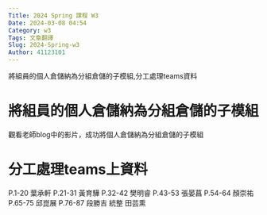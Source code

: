 ```yaml
---
Title: 2024 Spring 課程 W3
Date: 2024-03-08 04:54
Category: w3
Tags: 文章翻譯
Slug: 2024-Spring-w3
Author: 41123101
---
```


將組員的個人倉儲納為分組倉儲的子模組,分工處理teams資料

<!-- PELICAN_END_SUMMARY -->
# 將組員的個人倉儲納為分組倉儲的子模組
觀看老師blog中的影片，成功將個人倉儲納為分組倉儲的子模組
# 分工處理teams上資料
P.1-20  葉承軒
P.21-31 黃育驊
P.32-42 樊明睿
P.43-53 張晏菖
P.54-64 顏崇祐
P.65-75 邱崑展
P.76-87 段勝吉
統整     田芸熏
